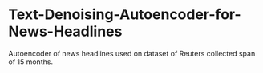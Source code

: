 # Text-Denoising-Autoencoder-for-News-Headlines
 Autoencoder of news headlines used on dataset of Reuters collected span of 15 months. 
